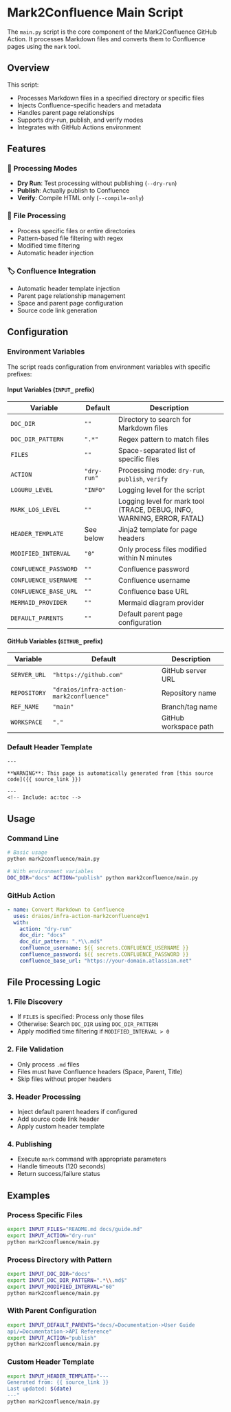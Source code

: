 # Mark2Confluence Main Script

The `main.py` script is the core component of the Mark2Confluence GitHub Action. It processes Markdown files and converts them to Confluence pages using the `mark` tool.

## Overview

This script:
- Processes Markdown files in a specified directory or specific files
- Injects Confluence-specific headers and metadata
- Handles parent page relationships
- Supports dry-run, publish, and verify modes
- Integrates with GitHub Actions environment

## Features

### 🔧 **Processing Modes**
- **Dry Run**: Test processing without publishing (`--dry-run`)
- **Publish**: Actually publish to Confluence
- **Verify**: Compile HTML only (`--compile-only`)

### 📁 **File Processing**
- Process specific files or entire directories
- Pattern-based file filtering with regex
- Modified time filtering
- Automatic header injection

### 🏷️ **Confluence Integration**
- Automatic header template injection
- Parent page relationship management
- Space and parent page configuration
- Source code link generation

## Configuration

### Environment Variables

The script reads configuration from environment variables with specific prefixes:

#### **Input Variables** (`INPUT_` prefix)
| Variable | Default | Description |
|----------|---------|-------------|
| `DOC_DIR` | `""` | Directory to search for Markdown files |
| `DOC_DIR_PATTERN` | `".*"` | Regex pattern to match files |
| `FILES` | `""` | Space-separated list of specific files |
| `ACTION` | `"dry-run"` | Processing mode: `dry-run`, `publish`, `verify` |
| `LOGURU_LEVEL` | `"INFO"` | Logging level for the script |
| `MARK_LOG_LEVEL` | `""` | Logging level for mark tool (TRACE, DEBUG, INFO, WARNING, ERROR, FATAL) |
| `HEADER_TEMPLATE` | See below | Jinja2 template for page headers |
| `MODIFIED_INTERVAL` | `"0"` | Only process files modified within N minutes |
| `CONFLUENCE_PASSWORD` | `""` | Confluence password |
| `CONFLUENCE_USERNAME` | `""` | Confluence username |
| `CONFLUENCE_BASE_URL` | `""` | Confluence base URL |
| `MERMAID_PROVIDER` | `""` | Mermaid diagram provider |
| `DEFAULT_PARENTS` | `""` | Default parent page configuration |

#### **GitHub Variables** (`GITHUB_` prefix)
| Variable | Default | Description |
|----------|---------|-------------|
| `SERVER_URL` | `"https://github.com"` | GitHub server URL |
| `REPOSITORY` | `"draios/infra-action-mark2confluence"` | Repository name |
| `REF_NAME` | `"main"` | Branch/tag name |
| `WORKSPACE` | `"."` | GitHub workspace path |

### Default Header Template

```jinja2
---

**WARNING**: This page is automatically generated from [this source code]({{ source_link }})

---
<!-- Include: ac:toc -->

```

## Usage

### Command Line

```bash
# Basic usage
python mark2confluence/main.py

# With environment variables
DOC_DIR="docs" ACTION="publish" python mark2confluence/main.py
```

### GitHub Action

```yaml
- name: Convert Markdown to Confluence
  uses: draios/infra-action-mark2confluence@v1
  with:
    action: "dry-run"
    doc_dir: "docs"
    doc_dir_pattern: ".*\\.md$"
    confluence_username: ${{ secrets.CONFLUENCE_USERNAME }}
    confluence_password: ${{ secrets.CONFLUENCE_PASSWORD }}
    confluence_base_url: "https://your-domain.atlassian.net"
```

## File Processing Logic

### 1. **File Discovery**
- If `FILES` is specified: Process only those files
- Otherwise: Search `DOC_DIR` using `DOC_DIR_PATTERN`
- Apply modified time filtering if `MODIFIED_INTERVAL > 0`

### 2. **File Validation**
- Only process `.md` files
- Files must have Confluence headers (Space, Parent, Title)
- Skip files without proper headers

### 3. **Header Processing**
- Inject default parent headers if configured
- Add source code link header
- Apply custom header template

### 4. **Publishing**
- Execute `mark` command with appropriate parameters
- Handle timeouts (120 seconds)
- Return success/failure status

## Examples

### **Process Specific Files**
```bash
export INPUT_FILES="README.md docs/guide.md"
export INPUT_ACTION="dry-run"
python mark2confluence/main.py
```

### **Process Directory with Pattern**
```bash
export INPUT_DOC_DIR="docs"
export INPUT_DOC_DIR_PATTERN=".*\\.md$"
export INPUT_MODIFIED_INTERVAL="60"
python mark2confluence/main.py
```

### **With Parent Configuration**
```bash
export INPUT_DEFAULT_PARENTS="docs/=Documentation->User Guide
api/=Documentation->API Reference"
export INPUT_ACTION="publish"
python mark2confluence/main.py
```

### **Custom Header Template**
```bash
export INPUT_HEADER_TEMPLATE="---
Generated from: {{ source_link }}
Last updated: $(date)
---"
python mark2confluence/main.py
```
